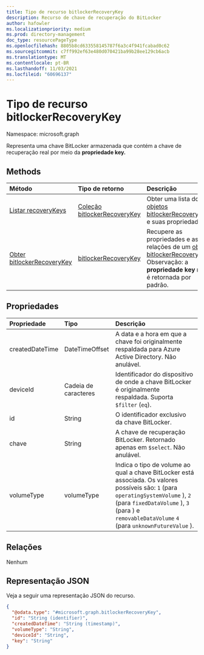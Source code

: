 ```yaml
---
title: Tipo de recurso bitlockerRecoveryKey
description: Recurso de chave de recuperação do BitLocker
author: hafowler
ms.localizationpriority: medium
ms.prod: directory-management
doc_type: resourcePageType
ms.openlocfilehash: 8805b8cd633558145787f6a3c4f941fcabad0c62
ms.sourcegitcommit: c7ff992ef63e480d070421ba99b28ee129cb6acb
ms.translationtype: MT
ms.contentlocale: pt-BR
ms.lasthandoff: 11/03/2021
ms.locfileid: "60696137"
---
```

# <a name="bitlockerrecoverykey-resource-type"></a>Tipo de recurso bitlockerRecoveryKey

Namespace: microsoft.graph

Representa uma chave BitLocker armazenada que contém a chave de recuperação real por meio da **propriedade key.**

## <a name="methods"></a>Methods
|Método|Tipo de retorno|Descrição|
|:---|:---|:---|
|[Listar recoveryKeys](../api/bitlocker-list-recoverykeys.md)|[Coleção bitlockerRecoveryKey](../resources/bitlockerrecoverykey.md)|Obter uma lista dos [objetos bitlockerRecoveryKey](../resources/bitlockerrecoverykey.md) e suas propriedades.|
|[Obter bitlockerRecoveryKey](../api/bitlockerrecoverykey-get.md)|[bitlockerRecoveryKey](../resources/bitlockerrecoverykey.md)|Recupere as propriedades e as relações de um [objeto bitlockerRecoveryKey.](../resources/bitlockerrecoverykey.md) Observação: a **propriedade key** não é retornada por padrão.|


## <a name="properties"></a>Propriedades
|Propriedade|Tipo|Descrição|
|:---|:---|:---|
|createdDateTime|DateTimeOffset|A data e a hora em que a chave foi originalmente respaldada para Azure Active Directory. Não anulável.|
|deviceId|Cadeia de caracteres|Identificador do dispositivo de onde a chave BitLocker é originalmente respaldada. Suporta `$filter` (`eq`).|
|id|String|O identificador exclusivo da chave BitLocker.|
|chave|String|A chave de recuperação BitLocker. Retornado apenas em `$select`. Não anulável.|
|volumeType|volumeType|Indica o tipo de volume ao qual a chave BitLocker está associada. Os valores possíveis são: `1` (para `operatingSystemVolume` ), `2` (para `fixedDataVolume` ), `3` (para ) e `removableDataVolume` `4` (para `unknownFutureValue` ).|

## <a name="relationships"></a>Relações
Nenhum

## <a name="json-representation"></a>Representação JSON
Veja a seguir uma representação JSON do recurso.
<!-- {
  "blockType": "resource",
  "keyProperty": "id",
  "@odata.type": "microsoft.graph.bitlockerRecoveryKey",
  "baseType": "microsoft.graph.entity",
  "openType": false
}
-->
``` json
{
  "@odata.type": "#microsoft.graph.bitlockerRecoveryKey",
  "id": "String (identifier)",
  "createdDateTime": "String (timestamp)",
  "volumeType": "String",
  "deviceId": "String",
  "key": "String"
}
```

